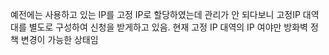 예전에는 사용하고 있는 IP를 고정 IP로 할당하였는데 관리가 안 되다보니 고정IP 대역대를 별도로 구성하여 신청을 받게하고 있음.
현재 고정 IP 대역의 IP 여야만 방화벽 정책 변경이 가능한 상태임